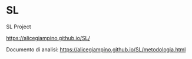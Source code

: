 # SL
SL Project

https://alicegiampino.github.io/SL/

Documento di analisi:
https://alicegiampino.github.io/SL/metodologia.html
